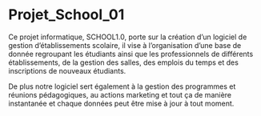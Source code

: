 # Projet_School_01
Ce projet informatique, SCHOOL1.0, porte sur la création d’un logiciel de gestion d’établissements scolaire, il vise à l’organisation d’une base de donnée regroupant les étudiants ainsi que les professionnels de différents établissements, de la gestion des salles, des emplois du temps et des inscriptions de nouveaux étudiants.

De plus notre logiciel sert également à la gestion des programmes et réunions pédagogiques, au actions marketing et tout ça de manière instantanée et chaque données peut être mise à jour à tout moment.
